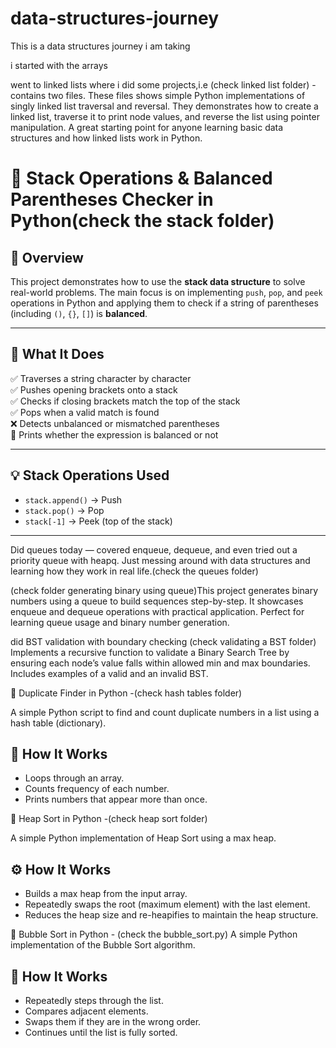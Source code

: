 # data-structures-journey
This is a data structures journey i am taking 


i started with the arrays 

went to linked lists where i did some projects,i.e (check linked list folder) - contains two files. These files shows simple Python implementations of singly linked list traversal and reversal. They demonstrates how to create a linked list, traverse it to print node values, and reverse the list using pointer manipulation. A great starting point for anyone learning basic data structures and how linked lists work in Python.


# 🧠 Stack Operations & Balanced Parentheses Checker in Python(check the stack folder)

## 📌 Overview

This project demonstrates how to use the **stack data structure** to solve real-world problems. The main focus is on implementing `push`, `pop`, and `peek` operations in Python and applying them to check if a string of parentheses (including `()`, `{}`, `[]`) is **balanced**.

---

## 🧪 What It Does

✅ Traverses a string character by character  
✅ Pushes opening brackets onto a stack  
✅ Checks if closing brackets match the top of the stack  
✅ Pops when a valid match is found  
❌ Detects unbalanced or mismatched parentheses  
🎉 Prints whether the expression is balanced or not

---

## 💡 Stack Operations Used

- `stack.append()` → Push  
- `stack.pop()` → Pop  
- `stack[-1]` → Peek (top of the stack)  

---



Did queues today — covered enqueue, dequeue, and even tried out a priority queue with heapq.
Just messing around with data structures and learning how they work in real life.(check the queues folder)

(check folder generating binary using queue)This project generates binary numbers using a queue to build sequences step-by-step.
It showcases enqueue and dequeue operations with practical application.
Perfect for learning queue usage and binary number generation.


did BST validation with boundary checking (check validating a BST folder)
Implements a recursive function to validate a Binary Search Tree by ensuring each node’s value falls within allowed min and max boundaries.  
Includes examples of a valid and an invalid BST.


🔁 Duplicate Finder in Python -(check hash tables folder)

A simple Python script to find and count duplicate numbers in a list using a hash table (dictionary).

## 🧠 How It Works

- Loops through an array.
- Counts frequency of each number.
- Prints numbers that appear more than once.


 🔺 Heap Sort in Python -(check heap sort folder)

A simple Python implementation of Heap Sort using a max heap.

## ⚙️ How It Works

- Builds a max heap from the input array.
- Repeatedly swaps the root (maximum element) with the last element.
- Reduces the heap size and re-heapifies to maintain the heap structure.

🔄 Bubble Sort in Python - (check the bubble_sort.py)
A simple Python implementation of the Bubble Sort algorithm.

## 🧠 How It Works

- Repeatedly steps through the list.
- Compares adjacent elements.
- Swaps them if they are in the wrong order.
- Continues until the list is fully sorted.




